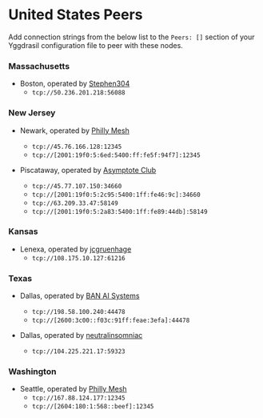 # United States Peers

Add connection strings from the below list to the `Peers: []` section of your
Yggdrasil configuration file to peer with these nodes.

### Massachusetts

* Boston, operated by [Stephen304](https://github.com/stephen304)
  * `tcp://50.236.201.218:56088`

### New Jersey

* Newark, operated by [Philly Mesh](https://phillymesh.net)
  * `tcp://45.76.166.128:12345`
  * `tcp://[2001:19f0:5:6ed:5400:ff:fe5f:94f7]:12345`

* Piscataway, operated by [Asymptote Club](https://asymptote.club)
  * `tcp://45.77.107.150:34660`
  * `tcp://[2001:19f0:5:2c95:5400:1ff:fe46:9c]:34660`
  * `tcp://63.209.33.47:58149`
  * `tcp://[2001:19f0:5:2a83:5400:1ff:fe89:44db]:58149`

### Kansas

* Lenexa, operated by [jcgruenhage](https://jcg.re)
  * `tcp://108.175.10.127:61216`

### Texas

* Dallas, operated by [BAN AI Systems](https://ban.ai/)
  * `tcp://198.58.100.240:44478`
  * `tcp://[2600:3c00::f03c:91ff:feae:3efa]:44478`

* Dallas, operated by [neutralinsomniac](https://github.com/neutralinsomniac)
  * `tcp://104.225.221.17:59323`

### Washington

* Seattle, operated by [Philly Mesh](https://phillymesh.net)
  * `tcp://167.88.124.177:12345`
  * `tcp://[2604:180:1:568::beef]:12345`
